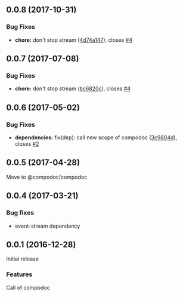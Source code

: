 <a name="0.0.8"></a>
## 0.0.8 (2017-10-31)

### Bug Fixes

* **chore:** don't stop stream ([4d74a147](https://github.com/compodoc/gulp-compodoc/commit/4d74a147)), closes [#4](https://github.com/compodoc/gulp-compodoc/issues/4)

<a name="0.0.7"></a>
## 0.0.7 (2017-07-08)

### Bug Fixes

* **chore:** don't stop stream ([bc6820c](https://github.com/compodoc/gulp-compodoc/commit/bc6820c)), closes [#4](https://github.com/compodoc/gulp-compodoc/issues/4)

<a name="0.0.6"></a>
## 0.0.6 (2017-05-02)

### Bug Fixes

* **dependencies:** fix(dep): call new scope of compodoc ([3c9804d](https://github.com/compodoc/gulp-compodoc/commit/3c9804d)), closes [#2](https://github.com/compodoc/gulp-compodoc/issues/2)

<a name="0.0.5"></a>
## 0.0.5 (2017-04-28)

Move to @compodoc/compodoc

<a name="0.0.4"></a>
## 0.0.4 (2017-03-21)

### Bug fixes

- event-stream dependency

<a name="0.0.1"></a>
## 0.0.1 (2016-12-28)

Initial release

### Features

Call of compodoc
